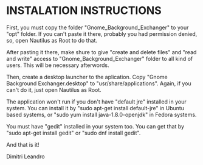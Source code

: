 # INSTALATION INSTRUCTIONS

First, you must copy the folder "Gnome_Background_Exchanger" to your "opt" folder. If you can't paste it there, probably you had permission denied, so, open Nautilus as Root to do that.

After pasting it there, make shure to give "create and delete files" and "read and write" access to "Gnome_Background_Exchanger" folder to all kind of users. This will be necessary afterwords.

Then, create a desktop launcher to the aplication. Copy "Gnome Background Exchanger.desktop" to "usr/share/applications". Again, if you can't do it, just open Nautilus as Root.

The application won't run if you don't have "default jre" installed in your system. You can install it by "sudo apt-get install default-jre" in Ubuntu based systems, or "sudo yum install java-1.8.0-openjdk" in Fedora systems.

You must have "gedit" installed in your system too. You can get that by "sudo apt-get install gedit" or "sudo dnf install gedit".

And that is it!

Dimitri Leandro
